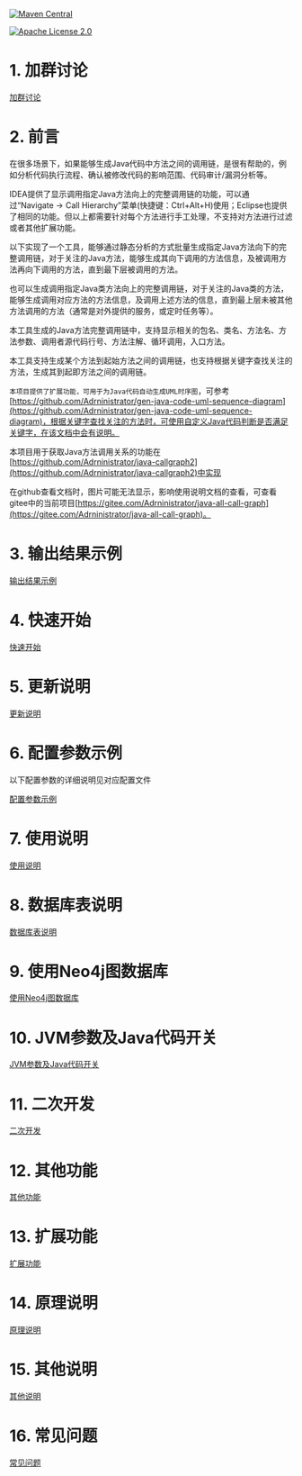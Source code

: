 [![Maven Central](https://img.shields.io/maven-central/v/com.github.adrninistrator/java-all-call-graph.svg)](https://search.maven.org/artifact/com.github.adrninistrator/java-all-call-graph/)

[![Apache License 2.0](https://img.shields.io/badge/license-Apache%20License%202.0-green.svg)](https://github.com/Adrninistrator/java-all-call-graph/blob/master/LICENSE)

# 1. 加群讨论

[加群讨论](group_discussions.md)

# 2. 前言

在很多场景下，如果能够生成Java代码中方法之间的调用链，是很有帮助的，例如分析代码执行流程、确认被修改代码的影响范围、代码审计/漏洞分析等。

IDEA提供了显示调用指定Java方法向上的完整调用链的功能，可以通过“Navigate -> Call Hierarchy”菜单(快捷键：Ctrl+Alt+H)使用；Eclipse也提供了相同的功能。但以上都需要针对每个方法进行手工处理，不支持对方法进行过滤或者其他扩展功能。

以下实现了一个工具，能够通过静态分析的方式批量生成指定Java方法向下的完整调用链，对于关注的Java方法，能够生成其向下调用的方法信息，及被调用方法再向下调用的方法，直到最下层被调用的方法。

也可以生成调用指定Java类方法向上的完整调用链，对于关注的Java类的方法，能够生成调用对应方法的方法信息，及调用上述方法的信息，直到最上层未被其他方法调用的方法（通常是对外提供的服务，或定时任务等）。

本工具生成的Java方法完整调用链中，支持显示相关的包名、类名、方法名、方法参数、调用者源代码行号、方法注解、循环调用，入口方法。

本工具支持生成某个方法到起始方法之间的调用链，也支持根据关键字查找关注的方法，生成其到起即方法之间的调用链。

`本项目提供了扩展功能，可用于为Java代码自动生成UML时序图`，可参考[https://github.com/Adrninistrator/gen-java-code-uml-sequence-diagram](https://github.com/Adrninistrator/gen-java-code-uml-sequence-diagram)，根据关键字查找关注的方法时，可使用自定义Java代码判断是否满足关键字，在该文档中会有说明。

本项目用于获取Java方法调用关系的功能在[https://github.com/Adrninistrator/java-callgraph2](https://github.com/Adrninistrator/java-callgraph2)中实现

在github查看文档时，图片可能无法显示，影响使用说明文档的查看，可查看gitee中的当前项目[https://gitee.com/Adrninistrator/java-all-call-graph](https://gitee.com/Adrninistrator/java-all-call-graph)。

# 3. 输出结果示例

[输出结果示例](output_example.md)

# 4. 快速开始

[快速开始](quick_start.md)

# 5. 更新说明

[更新说明](change_log.md)

# 6. 配置参数示例

以下配置参数的详细说明见对应配置文件

[配置参数示例](config_example.md)

# 7. 使用说明

[使用说明](how_to_use.md)

# 8. 数据库表说明

[数据库表说明](db_tables.md)

# 9. 使用Neo4j图数据库

[使用Neo4j图数据库](use_neo4j.md)

# 10. JVM参数及Java代码开关

[JVM参数及Java代码开关](jvm_options_java_switch.md)

# 11. 二次开发

[二次开发](custom_development.md)

# 12. 其他功能

[其他功能](other_functions.md)

# 13. 扩展功能

[扩展功能](extensions.md)

# 14. 原理说明

[原理说明](how_to_implementation.md)

# 15. 其他说明

[其他说明](other_instructions.md)

# 16. 常见问题

[常见问题](question_answer.md)
